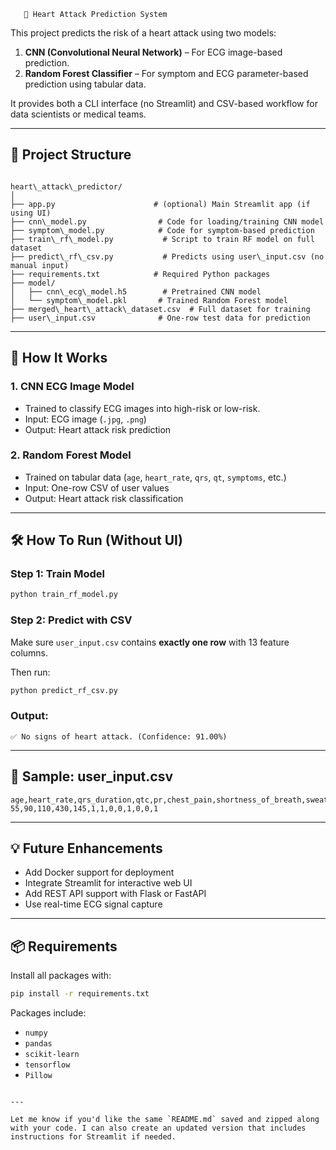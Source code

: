 

       💓 Heart Attack Prediction System

This project predicts the risk of a heart attack using two models:

1. **CNN (Convolutional Neural Network)** – For ECG image-based prediction.
2. **Random Forest Classifier** – For symptom and ECG parameter-based prediction using tabular data.

It provides both a CLI interface (no Streamlit) and CSV-based workflow for data scientists or medical teams.

---

## 📁 Project Structure

```

heart\_attack\_predictor/
│
├── app.py                      # (optional) Main Streamlit app (if using UI)
├── cnn\_model.py                # Code for loading/training CNN model
├── symptom\_model.py            # Code for symptom-based prediction
├── train\_rf\_model.py           # Script to train RF model on full dataset
├── predict\_rf\_csv.py           # Predicts using user\_input.csv (no manual input)
├── requirements.txt            # Required Python packages
├── model/
│   ├── cnn\_ecg\_model.h5        # Pretrained CNN model
│   └── symptom\_model.pkl       # Trained Random Forest model
├── merged\_heart\_attack\_dataset.csv  # Full dataset for training
├── user\_input.csv              # One-row test data for prediction

````

---

## 🚀 How It Works

### 1. CNN ECG Image Model
- Trained to classify ECG images into high-risk or low-risk.
- Input: ECG image (`.jpg`, `.png`)
- Output: Heart attack risk prediction

### 2. Random Forest Model
- Trained on tabular data (`age`, `heart_rate`, `qrs`, `qt`, `symptoms`, etc.)
- Input: One-row CSV of user values
- Output: Heart attack risk classification

---

## 🛠️ How To Run (Without UI)

### Step 1: Train Model
```bash
python train_rf_model.py
````

### Step 2: Predict with CSV

Make sure `user_input.csv` contains **exactly one row** with 13 feature columns.

Then run:

```bash
python predict_rf_csv.py
```

### Output:

```
✅ No signs of heart attack. (Confidence: 91.00%)
```

---

## 📄 Sample: user\_input.csv

```csv
age,heart_rate,qrs_duration,qtc,pr,chest_pain,shortness_of_breath,sweating,nausea,fatigue,dizziness,jaw_pain,shoulder_pain
55,90,110,430,145,1,1,0,0,1,0,0,1
```

---

## 💡 Future Enhancements

* Add Docker support for deployment
* Integrate Streamlit for interactive web UI
* Add REST API support with Flask or FastAPI
* Use real-time ECG signal capture

---

## 📦 Requirements

Install all packages with:

```bash
pip install -r requirements.txt
```

Packages include:

* `numpy`
* `pandas`
* `scikit-learn`
* `tensorflow`
* `Pillow`

```

---

Let me know if you'd like the same `README.md` saved and zipped along with your code. I can also create an updated version that includes instructions for Streamlit if needed.
```
